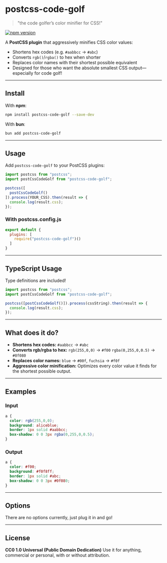 # postcss-code-golf

> "the code golfer’s color minifier for CSS!"

[![npm version](https://img.shields.io/npm/v/postcss-code-golf.svg)](https://www.npmjs.com/package/postcss-code-golf)

A **PostCSS plugin** that aggressively minifies CSS color values:
- Shortens hex codes (e.g. `#aabbcc` → `#abc`)
- Converts `rgb()`/`rgba()` to hex when shorter
- Replaces color names with their shortest possible equivalent
- Designed for those who want the absolute smallest CSS output—especially for code golf!

---

## Install

With **npm**:
```bash
npm install postcss-code-golf --save-dev
```

With **bun**:
```bash
bun add postcss-code-golf
```

---

## Usage

Add `postcss-code-golf` to your PostCSS plugins:

```js
import postcss from "postcss";
import postCssCodeGolf from "postcss-code-golf";

postcss([
  postCssCodeGolf()
]).process(YOUR_CSS).then(result => {
  console.log(result.css);
});
```

### With postcss.config.js

```js
export default {
  plugins: [
    require("postcss-code-golf")()
  ]
}
```

---

## TypeScript Usage

Type definitions are included!

```typescript
import postcss from "postcss";
import postCssCodeGolf from "postcss-code-golf";

postcss([postCssCodeGolf()]).process(cssString).then(result => {
  console.log(result.css);
});
```

---

## What does it do?

- **Shortens hex codes:**
  `#aabbcc` → `#abc`
- **Converts rgb/rgba to hex:**
  `rgb(255,0,0)` → `#f00`
  `rgba(0,255,0,0.5)` → `#0f080`
- **Replaces color names:**
  `blue` → `#00f`, `fuchsia` → `#f0f`
- **Aggressive color minification:**
  Optimizes every color value it finds for the shortest possible output.

---

## Examples

### Input

```css
a {
  color: rgb(255,0,0);
  background: aliceblue;
  border: 1px solid #aabbcc;
  box-shadow: 0 0 3px rgba(0,255,0,0.5);
}
```

### Output

```css
a {
  color: #f00;
  background: #f0f8ff;
  border: 1px solid #abc;
  box-shadow: 0 0 3px #0f080;
}
```

---

## Options

There are no options currently, just plug it in and go!

---

## License

**CC0 1.0 Universal (Public Domain Dedication)**
Use it for anything, commercial or personal, with or without attribution.

[PostCSS]: https://github.com/postcss/postcss
